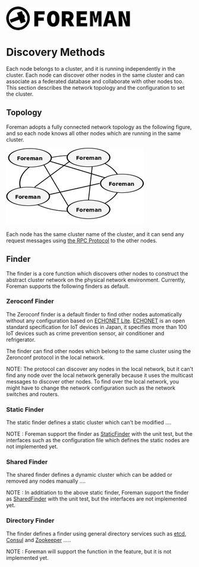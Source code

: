 ![logo](./img/icon.png)

# Discovery Methods

Each node belongs to a cluster, and it is running independently in the cluster.
Each node can discover other nodes in the same cluster and can associate as a federated database and collaborate with other nodes too.
This section describes the network topology and the configuration to set the cluster.

## Topology

Foreman adopts a fully connected network topology as the following figure, and so each node knows all other nodes which are running in the same cluster.

![federated](./img/topology.png)

Each node has the same cluster name of the cluster, and it can send any request messages using [the RPC Protocol](rpc_protocol.md) to the other nodes.

## Finder

The finder is a core function which discovers other nodes to construct the abstract cluster network on the physical network environment. Currently, Foreman supports the following finders as default.

### Zeroconf Finder

The Zeroconf finder is a default finder to find other nodes automatically without any configuration based on [ECHONET Lite][enet]. [ECHONET][enet] is an open standard specification for IoT devices in Japan, it specifies more than 100 IoT devices such as crime prevention sensor, air conditioner and refrigerator.

The finder can find other nodes which belong to the same cluster using the Zeronconf protocol in the local network. 

NOTE: The protocol can discover any nodes in the local network, but it can't find any node over the local network generally because it uses the multicast messages to discover other nodes. To find over the local network, you might have to change the network configuration such as the network switches and routers.

[enet]:http://echonet.jp/english/

### Static Finder

The static finder defines a static cluster which can't be modified ....

NOTE : Foreman support the finder as [StaticFinder](https://github.com/cybergarage/foreman-go/blob/master/foreman/discovery/finder_static.go) with the unit test, but the interfaces such as the configuration file which defines the static nodes are not implemented yet. 

### Shared Finder

The shared finder defines a dynamic cluster which can be added or removed any nodes manually ....

NOTE : In additiation to the above static finder, Foreman support the finder as [SharedFinder](https://github.com/cybergarage/foreman-go/blob/master/foreman/discovery/finder_shared.go) with the unit test, but the interfaces  are not implemented yet. 

### Directory Finder

The finder defines a finder using general directory services such as [etcd](https://coreos.com/etcd/), [Consul](https://www.consul.io) and [Zookeeper](https://zookeeper.apache.org) .....


NOTE : Foreman will support the function in the feature, but it is not implemented yet.


